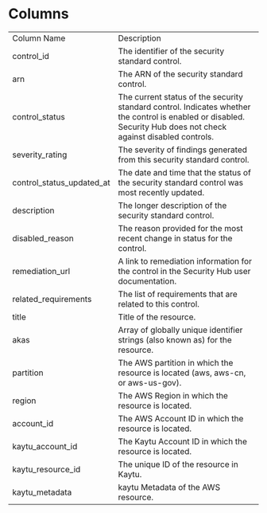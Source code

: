 # Columns  

<table>
	<tr><td>Column Name</td><td>Description</td></tr>
	<tr><td>control_id</td><td>The identifier of the security standard control.</td></tr>
	<tr><td>arn</td><td>The ARN of the security standard control.</td></tr>
	<tr><td>control_status</td><td>The current status of the security standard control. Indicates whether the control is enabled or disabled. Security Hub does not check against disabled controls.</td></tr>
	<tr><td>severity_rating</td><td>The severity of findings generated from this security standard control.</td></tr>
	<tr><td>control_status_updated_at</td><td>The date and time that the status of the security standard control was most recently updated.</td></tr>
	<tr><td>description</td><td>The longer description of the security standard control.</td></tr>
	<tr><td>disabled_reason</td><td>The reason provided for the most recent change in status for the control.</td></tr>
	<tr><td>remediation_url</td><td>A link to remediation information for the control in the Security Hub user documentation.</td></tr>
	<tr><td>related_requirements</td><td>The list of requirements that are related to this control.</td></tr>
	<tr><td>title</td><td>Title of the resource.</td></tr>
	<tr><td>akas</td><td>Array of globally unique identifier strings (also known as) for the resource.</td></tr>
	<tr><td>partition</td><td>The AWS partition in which the resource is located (aws, aws-cn, or aws-us-gov).</td></tr>
	<tr><td>region</td><td>The AWS Region in which the resource is located.</td></tr>
	<tr><td>account_id</td><td>The AWS Account ID in which the resource is located.</td></tr>
	<tr><td>kaytu_account_id</td><td>The Kaytu Account ID in which the resource is located.</td></tr>
	<tr><td>kaytu_resource_id</td><td>The unique ID of the resource in Kaytu.</td></tr>
	<tr><td>kaytu_metadata</td><td>kaytu Metadata of the AWS resource.</td></tr>
</table>